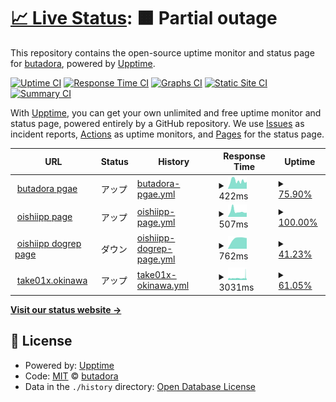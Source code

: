 # [📈 Live Status](https://status.butadora.com): <!--live status--> **🟧 Partial outage**

This repository contains the open-source uptime monitor and status page for [butadora](https://butadora.com/), powered by [Upptime](https://github.com/upptime/upptime).

[![Uptime CI](https://github.com/koj-co/upptime/workflows/Uptime%20CI/badge.svg)](https://github.com/koj-co/upptime/actions?query=workflow%3A%22Uptime+CI%22)
[![Response Time CI](https://github.com/koj-co/upptime/workflows/Response%20Time%20CI/badge.svg)](https://github.com/koj-co/upptime/actions?query=workflow%3A%22Response+Time+CI%22)
[![Graphs CI](https://github.com/koj-co/upptime/workflows/Graphs%20CI/badge.svg)](https://github.com/koj-co/upptime/actions?query=workflow%3A%22Graphs+CI%22)
[![Static Site CI](https://github.com/koj-co/upptime/workflows/Static%20Site%20CI/badge.svg)](https://github.com/koj-co/upptime/actions?query=workflow%3A%22Static+Site+CI%22)
[![Summary CI](https://github.com/koj-co/upptime/workflows/Summary%20CI/badge.svg)](https://github.com/koj-co/upptime/actions?query=workflow%3A%22Summary+CI%22)

With [Upptime](https://upptime.js.org), you can get your own unlimited and free uptime monitor and status page, powered entirely by a GitHub repository. We use [Issues](https://github.com/butadora3/upptime/issues) as incident reports, [Actions](https://github.com/butadora3/upptime/actions) as uptime monitors, and [Pages](https://status.butadora.com) for the status page.

<!--start: status pages-->
<!-- This summary is generated by Upptime (https://github.com/upptime/upptime) -->
<!-- Do not edit this manually, your changes will be overwritten -->
<!-- prettier-ignore -->
| URL | Status | History | Response Time | Uptime |
| --- | ------ | ------- | ------------- | ------ |
| <img alt="" src="https://favicons.githubusercontent.com/butadora.com" height="13"> [butadora pgae](https://butadora.com) | アップ | [butadora-pgae.yml](https://github.com/butadora3/upptime/commits/HEAD/history/butadora-pgae.yml) | <details><summary><img alt="Response time graph" src="./graphs/butadora-pgae/response-time-week.png" height="20"> 422ms</summary><br><a href="https://status.butadora.com/history/butadora-pgae"><img alt="Response time 426" src="https://img.shields.io/endpoint?url=https%3A%2F%2Fraw.githubusercontent.com%2Fbutadora3%2Fupptime%2FHEAD%2Fapi%2Fbutadora-pgae%2Fresponse-time.json"></a><br><a href="https://status.butadora.com/history/butadora-pgae"><img alt="24-hour response time 356" src="https://img.shields.io/endpoint?url=https%3A%2F%2Fraw.githubusercontent.com%2Fbutadora3%2Fupptime%2FHEAD%2Fapi%2Fbutadora-pgae%2Fresponse-time-day.json"></a><br><a href="https://status.butadora.com/history/butadora-pgae"><img alt="7-day response time 422" src="https://img.shields.io/endpoint?url=https%3A%2F%2Fraw.githubusercontent.com%2Fbutadora3%2Fupptime%2FHEAD%2Fapi%2Fbutadora-pgae%2Fresponse-time-week.json"></a><br><a href="https://status.butadora.com/history/butadora-pgae"><img alt="30-day response time 323" src="https://img.shields.io/endpoint?url=https%3A%2F%2Fraw.githubusercontent.com%2Fbutadora3%2Fupptime%2FHEAD%2Fapi%2Fbutadora-pgae%2Fresponse-time-month.json"></a><br><a href="https://status.butadora.com/history/butadora-pgae"><img alt="1-year response time 426" src="https://img.shields.io/endpoint?url=https%3A%2F%2Fraw.githubusercontent.com%2Fbutadora3%2Fupptime%2FHEAD%2Fapi%2Fbutadora-pgae%2Fresponse-time-year.json"></a></details> | <details><summary><a href="https://status.butadora.com/history/butadora-pgae">75.90%</a></summary><a href="https://status.butadora.com/history/butadora-pgae"><img alt="All-time uptime 97.76%" src="https://img.shields.io/endpoint?url=https%3A%2F%2Fraw.githubusercontent.com%2Fbutadora3%2Fupptime%2FHEAD%2Fapi%2Fbutadora-pgae%2Fuptime.json"></a><br><a href="https://status.butadora.com/history/butadora-pgae"><img alt="24-hour uptime 100.00%" src="https://img.shields.io/endpoint?url=https%3A%2F%2Fraw.githubusercontent.com%2Fbutadora3%2Fupptime%2FHEAD%2Fapi%2Fbutadora-pgae%2Fuptime-day.json"></a><br><a href="https://status.butadora.com/history/butadora-pgae"><img alt="7-day uptime 75.90%" src="https://img.shields.io/endpoint?url=https%3A%2F%2Fraw.githubusercontent.com%2Fbutadora3%2Fupptime%2FHEAD%2Fapi%2Fbutadora-pgae%2Fuptime-week.json"></a><br><a href="https://status.butadora.com/history/butadora-pgae"><img alt="30-day uptime 94.45%" src="https://img.shields.io/endpoint?url=https%3A%2F%2Fraw.githubusercontent.com%2Fbutadora3%2Fupptime%2FHEAD%2Fapi%2Fbutadora-pgae%2Fuptime-month.json"></a><br><a href="https://status.butadora.com/history/butadora-pgae"><img alt="1-year uptime 97.76%" src="https://img.shields.io/endpoint?url=https%3A%2F%2Fraw.githubusercontent.com%2Fbutadora3%2Fupptime%2FHEAD%2Fapi%2Fbutadora-pgae%2Fuptime-year.json"></a></details>
| <img alt="" src="https://favicons.githubusercontent.com/01c.cloud" height="13"> [oishiipp page](https://01c.cloud) | アップ | [oishiipp-page.yml](https://github.com/butadora3/upptime/commits/HEAD/history/oishiipp-page.yml) | <details><summary><img alt="Response time graph" src="./graphs/oishiipp-page/response-time-week.png" height="20"> 507ms</summary><br><a href="https://status.butadora.com/history/oishiipp-page"><img alt="Response time 428" src="https://img.shields.io/endpoint?url=https%3A%2F%2Fraw.githubusercontent.com%2Fbutadora3%2Fupptime%2FHEAD%2Fapi%2Foishiipp-page%2Fresponse-time.json"></a><br><a href="https://status.butadora.com/history/oishiipp-page"><img alt="24-hour response time 386" src="https://img.shields.io/endpoint?url=https%3A%2F%2Fraw.githubusercontent.com%2Fbutadora3%2Fupptime%2FHEAD%2Fapi%2Foishiipp-page%2Fresponse-time-day.json"></a><br><a href="https://status.butadora.com/history/oishiipp-page"><img alt="7-day response time 507" src="https://img.shields.io/endpoint?url=https%3A%2F%2Fraw.githubusercontent.com%2Fbutadora3%2Fupptime%2FHEAD%2Fapi%2Foishiipp-page%2Fresponse-time-week.json"></a><br><a href="https://status.butadora.com/history/oishiipp-page"><img alt="30-day response time 468" src="https://img.shields.io/endpoint?url=https%3A%2F%2Fraw.githubusercontent.com%2Fbutadora3%2Fupptime%2FHEAD%2Fapi%2Foishiipp-page%2Fresponse-time-month.json"></a><br><a href="https://status.butadora.com/history/oishiipp-page"><img alt="1-year response time 428" src="https://img.shields.io/endpoint?url=https%3A%2F%2Fraw.githubusercontent.com%2Fbutadora3%2Fupptime%2FHEAD%2Fapi%2Foishiipp-page%2Fresponse-time-year.json"></a></details> | <details><summary><a href="https://status.butadora.com/history/oishiipp-page">100.00%</a></summary><a href="https://status.butadora.com/history/oishiipp-page"><img alt="All-time uptime 100.00%" src="https://img.shields.io/endpoint?url=https%3A%2F%2Fraw.githubusercontent.com%2Fbutadora3%2Fupptime%2FHEAD%2Fapi%2Foishiipp-page%2Fuptime.json"></a><br><a href="https://status.butadora.com/history/oishiipp-page"><img alt="24-hour uptime 100.00%" src="https://img.shields.io/endpoint?url=https%3A%2F%2Fraw.githubusercontent.com%2Fbutadora3%2Fupptime%2FHEAD%2Fapi%2Foishiipp-page%2Fuptime-day.json"></a><br><a href="https://status.butadora.com/history/oishiipp-page"><img alt="7-day uptime 100.00%" src="https://img.shields.io/endpoint?url=https%3A%2F%2Fraw.githubusercontent.com%2Fbutadora3%2Fupptime%2FHEAD%2Fapi%2Foishiipp-page%2Fuptime-week.json"></a><br><a href="https://status.butadora.com/history/oishiipp-page"><img alt="30-day uptime 100.00%" src="https://img.shields.io/endpoint?url=https%3A%2F%2Fraw.githubusercontent.com%2Fbutadora3%2Fupptime%2FHEAD%2Fapi%2Foishiipp-page%2Fuptime-month.json"></a><br><a href="https://status.butadora.com/history/oishiipp-page"><img alt="1-year uptime 100.00%" src="https://img.shields.io/endpoint?url=https%3A%2F%2Fraw.githubusercontent.com%2Fbutadora3%2Fupptime%2FHEAD%2Fapi%2Foishiipp-page%2Fuptime-year.json"></a></details>
| <img alt="" src="https://favicons.githubusercontent.com/dogrep.01c.cloud" height="13"> [oishiipp dogrep page](https://dogrep.01c.cloud) | ダウン | [oishiipp-dogrep-page.yml](https://github.com/butadora3/upptime/commits/HEAD/history/oishiipp-dogrep-page.yml) | <details><summary><img alt="Response time graph" src="./graphs/oishiipp-dogrep-page/response-time-week.png" height="20"> 762ms</summary><br><a href="https://status.butadora.com/history/oishiipp-dogrep-page"><img alt="Response time 769" src="https://img.shields.io/endpoint?url=https%3A%2F%2Fraw.githubusercontent.com%2Fbutadora3%2Fupptime%2FHEAD%2Fapi%2Foishiipp-dogrep-page%2Fresponse-time.json"></a><br><a href="https://status.butadora.com/history/oishiipp-dogrep-page"><img alt="24-hour response time 0" src="https://img.shields.io/endpoint?url=https%3A%2F%2Fraw.githubusercontent.com%2Fbutadora3%2Fupptime%2FHEAD%2Fapi%2Foishiipp-dogrep-page%2Fresponse-time-day.json"></a><br><a href="https://status.butadora.com/history/oishiipp-dogrep-page"><img alt="7-day response time 762" src="https://img.shields.io/endpoint?url=https%3A%2F%2Fraw.githubusercontent.com%2Fbutadora3%2Fupptime%2FHEAD%2Fapi%2Foishiipp-dogrep-page%2Fresponse-time-week.json"></a><br><a href="https://status.butadora.com/history/oishiipp-dogrep-page"><img alt="30-day response time 775" src="https://img.shields.io/endpoint?url=https%3A%2F%2Fraw.githubusercontent.com%2Fbutadora3%2Fupptime%2FHEAD%2Fapi%2Foishiipp-dogrep-page%2Fresponse-time-month.json"></a><br><a href="https://status.butadora.com/history/oishiipp-dogrep-page"><img alt="1-year response time 769" src="https://img.shields.io/endpoint?url=https%3A%2F%2Fraw.githubusercontent.com%2Fbutadora3%2Fupptime%2FHEAD%2Fapi%2Foishiipp-dogrep-page%2Fresponse-time-year.json"></a></details> | <details><summary><a href="https://status.butadora.com/history/oishiipp-dogrep-page">41.23%</a></summary><a href="https://status.butadora.com/history/oishiipp-dogrep-page"><img alt="All-time uptime 94.48%" src="https://img.shields.io/endpoint?url=https%3A%2F%2Fraw.githubusercontent.com%2Fbutadora3%2Fupptime%2FHEAD%2Fapi%2Foishiipp-dogrep-page%2Fuptime.json"></a><br><a href="https://status.butadora.com/history/oishiipp-dogrep-page"><img alt="24-hour uptime 0.00%" src="https://img.shields.io/endpoint?url=https%3A%2F%2Fraw.githubusercontent.com%2Fbutadora3%2Fupptime%2FHEAD%2Fapi%2Foishiipp-dogrep-page%2Fuptime-day.json"></a><br><a href="https://status.butadora.com/history/oishiipp-dogrep-page"><img alt="7-day uptime 41.23%" src="https://img.shields.io/endpoint?url=https%3A%2F%2Fraw.githubusercontent.com%2Fbutadora3%2Fupptime%2FHEAD%2Fapi%2Foishiipp-dogrep-page%2Fuptime-week.json"></a><br><a href="https://status.butadora.com/history/oishiipp-dogrep-page"><img alt="30-day uptime 86.48%" src="https://img.shields.io/endpoint?url=https%3A%2F%2Fraw.githubusercontent.com%2Fbutadora3%2Fupptime%2FHEAD%2Fapi%2Foishiipp-dogrep-page%2Fuptime-month.json"></a><br><a href="https://status.butadora.com/history/oishiipp-dogrep-page"><img alt="1-year uptime 94.48%" src="https://img.shields.io/endpoint?url=https%3A%2F%2Fraw.githubusercontent.com%2Fbutadora3%2Fupptime%2FHEAD%2Fapi%2Foishiipp-dogrep-page%2Fuptime-year.json"></a></details>
| <img alt="" src="https://favicons.githubusercontent.com/www.take01x.okinawa" height="13"> [take01x.okinawa](https://www.take01x.okinawa) | アップ | [take01x-okinawa.yml](https://github.com/butadora3/upptime/commits/HEAD/history/take01x-okinawa.yml) | <details><summary><img alt="Response time graph" src="./graphs/take01x-okinawa/response-time-week.png" height="20"> 3031ms</summary><br><a href="https://status.butadora.com/history/take01x-okinawa"><img alt="Response time 4849" src="https://img.shields.io/endpoint?url=https%3A%2F%2Fraw.githubusercontent.com%2Fbutadora3%2Fupptime%2FHEAD%2Fapi%2Ftake01x-okinawa%2Fresponse-time.json"></a><br><a href="https://status.butadora.com/history/take01x-okinawa"><img alt="24-hour response time 4011" src="https://img.shields.io/endpoint?url=https%3A%2F%2Fraw.githubusercontent.com%2Fbutadora3%2Fupptime%2FHEAD%2Fapi%2Ftake01x-okinawa%2Fresponse-time-day.json"></a><br><a href="https://status.butadora.com/history/take01x-okinawa"><img alt="7-day response time 3031" src="https://img.shields.io/endpoint?url=https%3A%2F%2Fraw.githubusercontent.com%2Fbutadora3%2Fupptime%2FHEAD%2Fapi%2Ftake01x-okinawa%2Fresponse-time-week.json"></a><br><a href="https://status.butadora.com/history/take01x-okinawa"><img alt="30-day response time 3031" src="https://img.shields.io/endpoint?url=https%3A%2F%2Fraw.githubusercontent.com%2Fbutadora3%2Fupptime%2FHEAD%2Fapi%2Ftake01x-okinawa%2Fresponse-time-month.json"></a><br><a href="https://status.butadora.com/history/take01x-okinawa"><img alt="1-year response time 4849" src="https://img.shields.io/endpoint?url=https%3A%2F%2Fraw.githubusercontent.com%2Fbutadora3%2Fupptime%2FHEAD%2Fapi%2Ftake01x-okinawa%2Fresponse-time-year.json"></a></details> | <details><summary><a href="https://status.butadora.com/history/take01x-okinawa">61.05%</a></summary><a href="https://status.butadora.com/history/take01x-okinawa"><img alt="All-time uptime 43.64%" src="https://img.shields.io/endpoint?url=https%3A%2F%2Fraw.githubusercontent.com%2Fbutadora3%2Fupptime%2FHEAD%2Fapi%2Ftake01x-okinawa%2Fuptime.json"></a><br><a href="https://status.butadora.com/history/take01x-okinawa"><img alt="24-hour uptime 45.17%" src="https://img.shields.io/endpoint?url=https%3A%2F%2Fraw.githubusercontent.com%2Fbutadora3%2Fupptime%2FHEAD%2Fapi%2Ftake01x-okinawa%2Fuptime-day.json"></a><br><a href="https://status.butadora.com/history/take01x-okinawa"><img alt="7-day uptime 61.05%" src="https://img.shields.io/endpoint?url=https%3A%2F%2Fraw.githubusercontent.com%2Fbutadora3%2Fupptime%2FHEAD%2Fapi%2Ftake01x-okinawa%2Fuptime-week.json"></a><br><a href="https://status.butadora.com/history/take01x-okinawa"><img alt="30-day uptime 12.14%" src="https://img.shields.io/endpoint?url=https%3A%2F%2Fraw.githubusercontent.com%2Fbutadora3%2Fupptime%2FHEAD%2Fapi%2Ftake01x-okinawa%2Fuptime-month.json"></a><br><a href="https://status.butadora.com/history/take01x-okinawa"><img alt="1-year uptime 43.64%" src="https://img.shields.io/endpoint?url=https%3A%2F%2Fraw.githubusercontent.com%2Fbutadora3%2Fupptime%2FHEAD%2Fapi%2Ftake01x-okinawa%2Fuptime-year.json"></a></details>

<!--end: status pages-->

[**Visit our status website →**](https://status.butadora.com)

## 📄 License

- Powered by: [Upptime](https://github.com/upptime/upptime)
- Code: [MIT](./LICENSE) © [butadora](https://butadora.com/)
- Data in the `./history` directory: [Open Database License](https://opendatacommons.org/licenses/odbl/1-0/)

